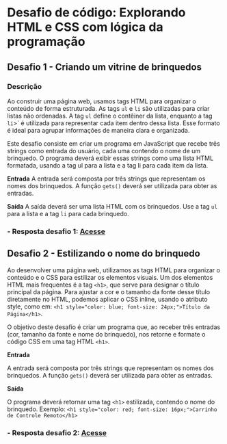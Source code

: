 
# Desafio de código: Explorando HTML e CSS com lógica da programação

## Desafio 1 - Criando um vitrine de brinquedos

### Descrição

Ao construir uma página web, usamos tags HTML para organizar o conteúdo de forma estruturada. As tags `ul` e `li` são utilizadas para criar listas não ordenadas. A tag `ul` define o contêiner da lista, enquanto a tag `li`>` é utilizada para representar cada item dentro dessa lista. Esse formato é ideal para agrupar informações de maneira clara e organizada.

Este desafio consiste em criar um programa em JavaScript que recebe três strings como entrada do usuário, cada uma contendo o nome de um brinquedo. O programa deverá exibir essas strings como uma lista HTML formatada, usando a tag ul para a lista e a tag li para cada item da lista.

**Entrada**
A entrada será composta por três strings que representam os nomes dos brinquedos. A função `gets()` deverá ser utilizada para obter as entradas.

**Saída**
A saída deverá ser uma lista HTML com os brinquedos. Use a tag `ul` para a lista e a tag `li` para cada brinquedo.

### - Resposta desafio 1: [Acesse](https://github.com/patyfreitasbr/bootcamp-frontend-do-zero-dio-ri-happy/blob/main/desafio-de-codigo/desafio1/desafio1.js)

## Desafio 2 - Estilizando o nome do brinquedo

Ao desenvolver uma página web, utilizamos as tags HTML para organizar o conteúdo e o CSS para estilizar os elementos visuais. Um dos elementos HTML mais frequentes é a tag `<h1>`, que serve para designar o título principal da página. Para ajustar a cor e o tamanho da fonte desse título diretamente no HTML, podemos aplicar o CSS inline, usando o atributo style, como em: `<h1 style="color: blue; font-size: 24px;">Título da Página</h1>`.

O objetivo deste desafio é criar um programa que, ao receber três entradas (cor, tamanho da fonte e nome do brinquedo), nos retorne e formate o código CSS em uma tag HTML `<h1>`.

 **Entrada**

A entrada será composta por três strings que representam os nomes dos brinquedos. A função `gets()` deverá ser utilizada para obter as entradas.

**Saída**

O programa deverá retornar uma tag `<h1>` estilizada, contendo o nome do brinquedo. Exemplo: `<h1 style="color: red; font-size: 16px;">Carrinho de Controle Remoto</h1>`


### - Resposta desafio 2: [Acesse](https://github.com/patyfreitasbr/bootcamp-frontend-do-zero-dio-ri-happy/blob/main/desafio-de-codigo/desafio1/desafio2.js)

